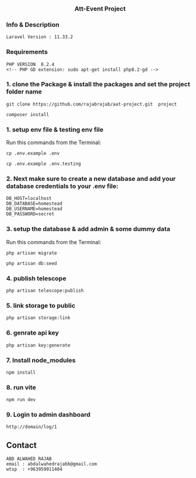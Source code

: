 <!-- PROJECT LOGO -->
<br />
<p align="center">
  <!-- <a href="https://github.com/takiddine/3now">
    <img src="https://3now.de/public/asset/new/cars/logoB.png" alt="Logo" >
  </a> -->

  <h3 align="center">Att-Event Project</h3>

  <!-- <p align="center">
    <br />
    <a href="https://doc.clickup.com/p/h/2ha4q-2615/f6f70979a6587a8">user api docs</a>
    ·
    <a href="https://doc.clickup.com/p/h/2ha4q-5317/9a4b150e2706e16/2ha4q-5317">provider api docs</a>
  </p> -->
</p>

### Info & Description

```
Laravel Version : 11.33.2

```

### Requirements

```
PHP VERSION  8.2.4
<!-- PHP GD extension: sudo apt-get install php8.2-gd -->

```

<!-- ### Notes

```
please make sure that the document root of the domaine points to /public directory for security reason
/etc/apache2/sites-available
do not forget to set this settings in both, https and http
``` -->
<!--
### Thank you

| Packagage            | source                                         |
| -------------------- | ---------------------------------------------- |
| Laravel Settings     | https://github.com/anlutro/laravel-settings    |
| Laravel-API-Debugger | https://github.com/mlanin/laravel-api-debugger |
| PayPal-PHP-SDK       | https://github.com/paypal/PayPal-PHP-SDK       | -->

### 1. clone the Package & install the packages and set the project folder name

```
git clone https://github.com/rajabrajab/aat-project.git  project
```

```
composer install
```

### 1. setup env file & testing env file

Run this commands from the Terminal:

```
cp .env.example .env
```

```
cp .env.example .env.testing
```

### 2. Next make sure to create a new database and add your database credentials to your .env file:

```
DB_HOST=localhost
DB_DATABASE=homestead
DB_USERNAME=homestead
DB_PASSWORD=secret
```

### 3. setup the database & add admin & some dummy data

Run this commands from the Terminal:

```
php artisan migrate
```

```
php artisan db:seed
```

### 4. publish telescope

```
php artisan telescope:publish
```

### 5. link storage to public

```
php artisan storage:link
```

### 6. genrate api key

```
php artisan key:generate
```
### 7. Install node_modules

```
npm install

```
### 8. run vite 

```
npm run dev

```

### 9. Login to admin dashboard

```
http://domain/log/1

```

## Contact

```
ABD ALWAHED RAJAB
email : abdalwahedrajabb@gmail.com
wtsp  : +963959011404
```
